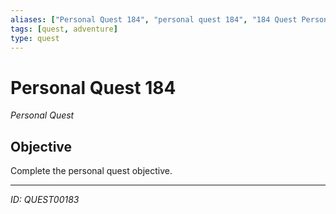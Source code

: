 ```yaml
---
aliases: ["Personal Quest 184", "personal quest 184", "184 Quest Personal"]
tags: [quest, adventure]
type: quest
---
```


# Personal Quest 184

*Personal Quest*

## Objective
Complete the personal quest objective.

---
*ID: QUEST00183*